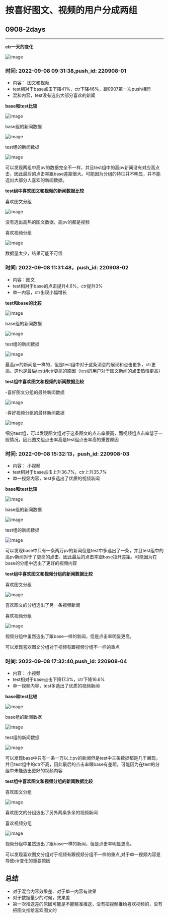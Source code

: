 # 按喜好图文、视频的用户分成两组

## 0908-2days

***
**ctr一天的变化**

![image](https://user-images.githubusercontent.com/77714764/189298922-2f365cdf-018c-4f70-aa1c-4505fedb8f9a.png)

### 时间: 2022-09-08 09:31:38,push_id: 220908-01

- 内容： 图文和视频
- test相对于base点击下降41%，ctr下降46%，跟0907第一次push相同
- 混和内容，test没有选出大部分喜欢的新闻

**base和test比较**

![image](https://user-images.githubusercontent.com/77714764/189029802-36753b37-caaa-4433-a02a-cae1ddeb0075.png)

base组的新闻数据

![image](https://user-images.githubusercontent.com/77714764/189030395-2cab394c-be82-422d-95dd-d880d98143c9.png)

test组的新闻数据

![image](https://user-images.githubusercontent.com/77714764/189030272-421d7838-643c-4773-b032-6e5f679959e0.png)

可以发现两组中高pv的数据完全不一样，并且test组中的高pv新闻没有对应高点击，因此最后的点击率跟base差距很大。可能因为分组的特征并不明显，并不能选出大部分人喜欢的新闻数据。

**test组中喜欢图文和视频的新闻数据比较**

喜欢图文分组

![image](https://user-images.githubusercontent.com/77714764/189031264-fb21947d-94a3-4134-bf46-cac9f31311c8.png)

没有选出高热的图文数据，高pv的都是视频

喜欢视频分组

![image](https://user-images.githubusercontent.com/77714764/189031438-c2400a78-d8ab-448f-ab3c-51b3a666925a.png)

数据量太少，结果可能不可信

### 时间: 2022-09-08 11:31:48，push_id: 220908-02
- 内容：图文
- test相对于base的点击提升4.6%，ctr提升3%
- 单一内容，ctr出现小幅增长

**test和base的比较**

![image](https://user-images.githubusercontent.com/77714764/189093972-32b69b33-efa1-43dd-b3cb-0a9d5f2b21b2.png)

base组的新闻数据

![image](https://user-images.githubusercontent.com/77714764/189094275-1d5eacf4-7f1d-44c3-be29-7846a4bf2e8f.png)

test组的新闻数据

![image](https://user-images.githubusercontent.com/77714764/189094517-c9c11cc0-1367-4e1a-93a4-12913e1beb04.png)

最高pv的新闻是一样的，但是test组中对于这条消息的展现和点击更多，ctr更高。这也是最后test组ctr更高的原因（test的用户对于图文新闻的点击热情更高）

**test组中喜欢图文和视频的新闻数据比较**

-喜好图文分组的最终新闻数据

![image](https://user-images.githubusercontent.com/77714764/189095296-ab9e3133-eb56-4e13-8d7f-302f88b6852a.png)

-喜好视频分组的最终新闻数据

![image](https://user-images.githubusercontent.com/77714764/189095508-b1cdcf91-eb24-46ea-a1e1-2a91a7e38300.png)

细分test组，可以发现图文组对于这条图文的点击率很高，而视频组点击率低于一般情况，因此图文组点击率高是test组点击率高的重要原因

### 时间: 2022-09-08 15:32:13，push_id: 220908-03

- 内容： 小视频
- test相对于base点击上升36.7%，ctr上升35.7%
- 单一视频内容，test多选出了优质的视频新闻

**base和test比较**

![image](https://user-images.githubusercontent.com/77714764/189099688-bc247141-2444-47bd-ab00-d9f8bdd24d95.png)

base组的新闻数据

![image](https://user-images.githubusercontent.com/77714764/189099951-7e26440c-cf9c-44b6-a73f-f16c3e118e10.png)

test组的新闻数据

![image](https://user-images.githubusercontent.com/77714764/189100071-4f34386e-7a3b-41a7-bd85-23ac951d1d9b.png)


可以发现base中只有一条两万pv的新闻但是test中多选出了一条，并且test组中的高pv新闻对于了更高的点击，因此最后的点击率跟base拉开差距。可能因为在base的分组中选出了更好的视频内容

**test组中喜欢图文和视频分组的新闻数据比较**

喜欢图文分组

![image](https://user-images.githubusercontent.com/77714764/189100692-951de8ab-c62e-4b6a-857d-82a8fb648ed5.png)

喜欢图文的分组选出了另一条视频新闻

喜欢视频分组

![image](https://user-images.githubusercontent.com/77714764/189101122-21ed4123-91ce-46c6-ab2a-704badf80ec9.png)

视频分组中虽然选出了跟base一样的新闻，但是点击率明显更高。

可以发现喜欢图文分组对于视频有跟视频分组不一样的重点

### 时间: 2022-09-08 17:32:40,push_id: 220908-04

- 内容： 小视频
- test相对于base点击下降17.3%，ctr下降16.6%
- 单一视频内容，test多选出了优质的视频新闻

**base和test比较**

![image](https://user-images.githubusercontent.com/77714764/189115850-d09e71af-8a79-4183-972e-5ddf61e5743e.png)

base组的新闻数据

![image](https://user-images.githubusercontent.com/77714764/189115459-437118c9-089d-4986-a1fc-1d8f59901231.png)

test组的新闻数据

![image](https://user-images.githubusercontent.com/77714764/189115742-fa766413-bfb5-4a5f-8152-6eaeffb08fc7.png)


可以发现base中只有一条一万以上pv的新闻但是test中三条数据都是几千展现，并且test组中的ctr不高，因此最后的点击率跟base有差距。可能因为在test的分组中未能选出更好的视频内容

**test组中喜欢图文和视频分组的新闻数据比较**

喜欢图文分组

![image](https://user-images.githubusercontent.com/77714764/189117700-e3aa0445-66c7-40d3-8cdf-d1b80f5795f9.png)

喜欢图文的分组选出了另外两条多余的视频新闻

喜欢视频分组

![image](https://user-images.githubusercontent.com/77714764/189118079-bcec6e97-7238-424d-a8a7-45d9075c2028.png)

视频分组中虽然选出了跟base一样的新闻，但是点击率明显更高。 

可以发现喜欢图文分组对于视频有跟视频分组不一样的重点,对于单一视频内容是导致ctr变化的重要原因


## 总结

- 对于混合内容效果差、对于单一内容有效果
- 对于数据量少的时候，效果差
- 第一次推送差的原因可能是不能精准推送，没有把视频推给喜欢视频的，没有把图文推给喜欢图文的
